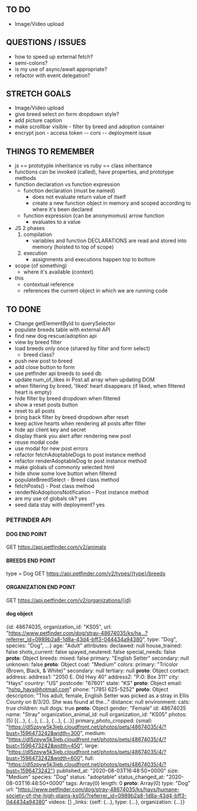 ## TO DO
- Image/Video upload

## QUESTIONS / ISSUES
- how to speed up external fetch?
- semi-colons?
- is my use of async/await appropriate?
- refactor with event delegation?

## STRETCH GOALS
- Image/Video upload
- give breed select on form dropdown style?
- add picture caption
- make scrollbar visible - filter by breed and adoption container
- encrypt json - access token -- cors -- deployment issue

## THINGS TO REMEMBER
- js == prototyple inheritance vs ruby == class inheritance 
- functions can be invoked (called), have properties, and prototype methods
- function declaration vs function expression 
    - function declaration (must be named) 
        - does not evaluate return value of itself
        - create a new function object in memory and scoped according to where it's been declared
    - function expression (can be anonymomus) arrow function
        - evaluates to a value
- JS 2 phases
    1. compilation
        - variables and function DECLARATIONS are read and stored into memory (hoisted to top of scope)
    2. execution
        - assignments and executions happen top to bottom
- scope (of something)
    - where it's available (context)
- this
    - contextual reference
    - references the current object in which we are running code

## TO DONE
- Change getElementById to querySelector
- populate breeds table with external API
- find new dog rescue/adoption api
- view by breed filter
- load breeds only once (shared by filter and form select)
    - breed class?
- push new post to breed
- add close button to form
- use petfinder api breeds to seed db
- update num_of_likes in Post.all array when updating DOM
- when filtering by breed, 'liked' heart disappears (if liked, when filtered heart is empty)
- hide filter by breed dropdown when filtered
- show a reset posts button
- reset to all posts
- bring back filter by breed dropdown after reset
- keep active hearts when rendering all posts after filter
- hide api client key and secret
- display thank you alert after rendering new post
- reuse modal code
- use modal for new post errors
- refactor fetchAdoptableDogs to post instance method
- refactor renderAdoptableDog to post instance method
- make globals of commonly selected html
- hide show some love button when filtered
- populateBreedSelect - Breed class method
- fetchPosts() - Post class method
- renderNoAdoptionsNotification - Post instance method
- are my use of globals ok? yes
- seed data stay with deployment? yes

### PETFINDER API       
#### DOG END POINT
GET https://api.petfinder.com/v2/animals
#### BREEDS END POINT
type = Dog
GET https://api.petfinder.com/v2/types/{type}/breeds
#### ORGANIZATION END POINT
GET https://api.petfinder.com/v2/organizations/{id}

#### dog object
{id: 48674035, 
organization_id: "KS05", 
url: "https://www.petfinder.com/dog/stray-48674035/ks/ha…?referrer_id=0989b2a8-1d8a-43d4-bff3-044434a94380", 
type: "Dog", species: "Dog", …}
age: "Adult"
attributes:
declawed: null
house_trained: false
shots_current: false
spayed_neutered: false
special_needs: false
__proto__: Object
breeds:
mixed: false
primary: "English Setter"
secondary: null
unknown: false
__proto__: Object
coat: "Medium"
colors:
    primary: "Tricolor (Brown, Black, & White)"
    secondary: null
    tertiary: null
__proto__: Object
contact:
    address:
        address1: "2050 E. Old Hwy 40"
        address2: "P.O. Box 311"
        city: "Hays"
        country: "US"
        postcode: "67601"
        state: "KS"
__proto__: Object
email: "hshp_hays@hotmail.com"
phone: "(785) 625-5252"
__proto__: Object
description: "This adult, female, English Setter was picked as a stray in Ellis County on 8/3/20. She was found at the..."
distance: null
environment:
cats: true
children: null
dogs: true
__proto__: Object
gender: "Female"
id: 48674035
name: "Stray"
organization_animal_id: null
organization_id: "KS05"
photos: (5) [{…}, {…}, {…}, {…}, {…}]
primary_photo_cropped: {small: "https://dl5zpyw5k3jeb.cloudfront.net/photos/pets/48674035/4/?bust=1596473242&width=300", medium: "https://dl5zpyw5k3jeb.cloudfront.net/photos/pets/48674035/4/?bust=1596473242&width=450", large: "https://dl5zpyw5k3jeb.cloudfront.net/photos/pets/48674035/4/?bust=1596473242&width=600", full: "https://dl5zpyw5k3jeb.cloudfront.net/photos/pets/48674035/4/?bust=1596473242"}
published_at: "2020-08-03T16:48:50+0000"
size: "Medium"
species: "Dog"
status: "adoptable"
status_changed_at: "2020-08-03T16:48:50+0000"
tags: Array(0)
length: 0
__proto__: Array(0)
type: "Dog"
url: "https://www.petfinder.com/dog/stray-48674035/ks/hays/humane-society-of-the-high-plains-ks05/?referrer_id=0989b2a8-1d8a-43d4-bff3-044434a94380"
videos: []
_links: {self: {…}, type: {…}, organization: {…}}
